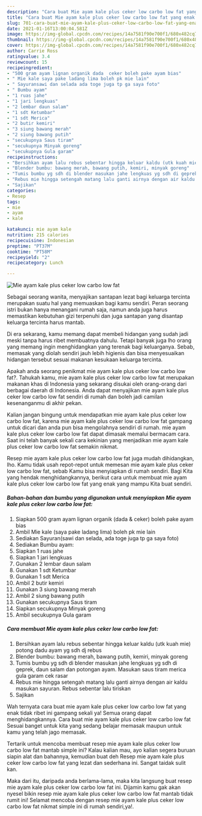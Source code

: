 ```yaml
---
description: "Cara buat Mie ayam kale plus ceker low carbo low fat yang enak dan Mudah Dibuat"
title: "Cara buat Mie ayam kale plus ceker low carbo low fat yang enak dan Mudah Dibuat"
slug: 701-cara-buat-mie-ayam-kale-plus-ceker-low-carbo-low-fat-yang-enak-dan-mudah-dibuat
date: 2021-01-16T13:00:04.581Z
image: https://img-global.cpcdn.com/recipes/14a7581f90e700f1/680x482cq70/mie-ayam-kale-plus-ceker-low-carbo-low-fat-foto-resep-utama.jpg
thumbnail: https://img-global.cpcdn.com/recipes/14a7581f90e700f1/680x482cq70/mie-ayam-kale-plus-ceker-low-carbo-low-fat-foto-resep-utama.jpg
cover: https://img-global.cpcdn.com/recipes/14a7581f90e700f1/680x482cq70/mie-ayam-kale-plus-ceker-low-carbo-low-fat-foto-resep-utama.jpg
author: Carrie Ross
ratingvalue: 3.4
reviewcount: 15
recipeingredient:
- "500 gram ayam lignan organik dada  ceker boleh pake ayam bias"
- " Mie kale saya pake ladang lima boleh pk mie lain"
- " Sayuransawi dan selada ada toge juga tp ga saya foto"
- " Bumbu ayam"
- "1 ruas jahe"
- "1 jari lengkuas"
- "2 lembar daun salam"
- "1 sdt Ketumbar"
- "1 sdt Merica"
- "2 butir kemiri"
- "3 siung bawang merah"
- "2 siung bawang putih"
- "secukupnya Saus tiram"
- "secukupnya Minyak goreng"
- "secukupnya Gula garam"
recipeinstructions:
- "Bersihkan ayam lalu rebus sebentar hingga keluar kaldu (utk kuah mie) potong dadu ayam yg sdh dj rebus"
- "Blender bumbu: bawang merah, bawang putih, kemiri, minyak goreng"
- "Tumis bumbu yg sdh di blender masukan jahe lengkuas yg sdh di geprek, daun salam dan potongan ayam. Masukan saus tiram merica gula garam cek rasar"
- "Rebus mie hingga setengah matang lalu ganti airnya dengan air kaldu masukan sayuran. Rebus sebentar lalu tiriskan"
- "Sajikan"
categories:
- Resep
tags:
- mie
- ayam
- kale

katakunci: mie ayam kale 
nutrition: 215 calories
recipecuisine: Indonesian
preptime: "PT37M"
cooktime: "PT58M"
recipeyield: "2"
recipecategory: Lunch

---
```



![Mie ayam kale plus ceker low carbo low fat](https://img-global.cpcdn.com/recipes/14a7581f90e700f1/680x482cq70/mie-ayam-kale-plus-ceker-low-carbo-low-fat-foto-resep-utama.jpg)

Sebagai seorang wanita, menyajikan santapan lezat bagi keluarga tercinta merupakan suatu hal yang memuaskan bagi kamu sendiri. Peran seorang istri bukan hanya menangani rumah saja, namun anda juga harus memastikan kebutuhan gizi terpenuhi dan juga santapan yang disantap keluarga tercinta harus mantab.

Di era  sekarang, kamu memang dapat membeli hidangan yang sudah jadi meski tanpa harus ribet membuatnya dahulu. Tetapi banyak juga lho orang yang memang ingin menghidangkan yang terenak bagi keluarganya. Sebab, memasak yang diolah sendiri jauh lebih higienis dan bisa menyesuaikan hidangan tersebut sesuai makanan kesukaan keluarga tercinta. 



Apakah anda seorang penikmat mie ayam kale plus ceker low carbo low fat?. Tahukah kamu, mie ayam kale plus ceker low carbo low fat merupakan makanan khas di Indonesia yang sekarang disukai oleh orang-orang dari berbagai daerah di Indonesia. Anda dapat menyajikan mie ayam kale plus ceker low carbo low fat sendiri di rumah dan boleh jadi camilan kesenanganmu di akhir pekan.

Kalian jangan bingung untuk mendapatkan mie ayam kale plus ceker low carbo low fat, karena mie ayam kale plus ceker low carbo low fat gampang untuk dicari dan anda pun bisa mengolahnya sendiri di rumah. mie ayam kale plus ceker low carbo low fat dapat dimasak memalui bermacam cara. Saat ini telah banyak sekali cara kekinian yang menjadikan mie ayam kale plus ceker low carbo low fat semakin nikmat.

Resep mie ayam kale plus ceker low carbo low fat juga mudah dihidangkan, lho. Kamu tidak usah repot-repot untuk memesan mie ayam kale plus ceker low carbo low fat, sebab Kamu bisa menyiapkan di rumah sendiri. Bagi Kita yang hendak menghidangkannya, berikut cara untuk membuat mie ayam kale plus ceker low carbo low fat yang enak yang mampu Kita buat sendiri.

<!--inarticleads1-->

##### Bahan-bahan dan bumbu yang digunakan untuk menyiapkan Mie ayam kale plus ceker low carbo low fat:

1. Siapkan 500 gram ayam lignan organik (dada &amp; ceker) boleh pake ayam bias
1. Ambil  Mie kale (saya pake ladang lima) boleh pk mie lain
1. Sediakan  Sayuran(sawi dan selada, ada toge juga tp ga saya foto)
1. Sediakan  Bumbu ayam:
1. Siapkan 1 ruas jahe
1. Siapkan 1 jari lengkuas
1. Gunakan 2 lembar daun salam
1. Gunakan 1 sdt Ketumbar
1. Gunakan 1 sdt Merica
1. Ambil 2 butir kemiri
1. Gunakan 3 siung bawang merah
1. Ambil 2 siung bawang putih
1. Gunakan secukupnya Saus tiram
1. Siapkan secukupnya Minyak goreng
1. Ambil secukupnya Gula garam




<!--inarticleads2-->

##### Cara membuat Mie ayam kale plus ceker low carbo low fat:

1. Bersihkan ayam lalu rebus sebentar hingga keluar kaldu (utk kuah mie) potong dadu ayam yg sdh dj rebus
1. Blender bumbu: bawang merah, bawang putih, kemiri, minyak goreng
1. Tumis bumbu yg sdh di blender masukan jahe lengkuas yg sdh di geprek, daun salam dan potongan ayam. Masukan saus tiram merica gula garam cek rasar
1. Rebus mie hingga setengah matang lalu ganti airnya dengan air kaldu masukan sayuran. Rebus sebentar lalu tiriskan
1. Sajikan




Wah ternyata cara buat mie ayam kale plus ceker low carbo low fat yang enak tidak ribet ini gampang sekali ya! Semua orang dapat menghidangkannya. Cara buat mie ayam kale plus ceker low carbo low fat Sesuai banget untuk kita yang sedang belajar memasak maupun untuk kamu yang telah jago memasak.

Tertarik untuk mencoba membuat resep mie ayam kale plus ceker low carbo low fat mantab simple ini? Kalau kalian mau, ayo kalian segera buruan siapin alat dan bahannya, kemudian buat deh Resep mie ayam kale plus ceker low carbo low fat yang lezat dan sederhana ini. Sangat taidak sulit kan. 

Maka dari itu, daripada anda berlama-lama, maka kita langsung buat resep mie ayam kale plus ceker low carbo low fat ini. Dijamin kamu gak akan nyesel bikin resep mie ayam kale plus ceker low carbo low fat mantab tidak rumit ini! Selamat mencoba dengan resep mie ayam kale plus ceker low carbo low fat nikmat simple ini di rumah sendiri,ya!.

